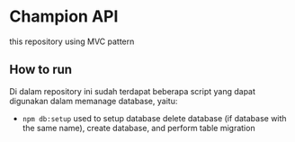# Champion API

this repository using MVC pattern


## How to run

Di dalam repository ini sudah terdapat beberapa script yang dapat digunakan dalam memanage database, yaitu:

- `npm db:setup` used to setup database delete database (if database with the same name), create database, and perform table migration

